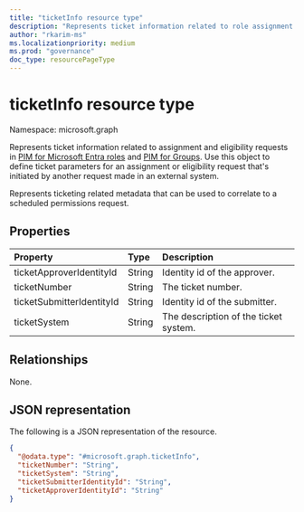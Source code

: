```yaml
---
title: "ticketInfo resource type"
description: "Represents ticket information related to role assignment and eligibility requests."
author: "rkarim-ms"
ms.localizationpriority: medium
ms.prod: "governance"
doc_type: resourcePageType
---
```


# ticketInfo resource type

Namespace: microsoft.graph

Represents ticket information related to assignment and eligibility requests in [PIM for Microsoft Entra roles](privilegedidentitymanagementv3-overview.md) and [PIM for Groups](privilegedidentitymanagement-for-groups-api-overview.md). Use this object to define ticket parameters for an assignment or eligibility request that's initiated by another request made in an external system.

Represents ticketing related metadata that can be used to correlate to a scheduled permissions request.


## Properties
|Property|Type|Description|
|:---|:---|:---|
|ticketApproverIdentityId|String|Identity id of the approver.|
|ticketNumber|String|The ticket number.|
|ticketSubmitterIdentityId|String|Identity id of the submitter.|
|ticketSystem|String|The description of the ticket system.|

## Relationships
None.

## JSON representation
The following is a JSON representation of the resource.
<!-- {
  "blockType": "resource",
  "@odata.type": "microsoft.graph.ticketInfo"
}
-->
``` json
{
  "@odata.type": "#microsoft.graph.ticketInfo",
  "ticketNumber": "String",
  "ticketSystem": "String",
  "ticketSubmitterIdentityId": "String",
  "ticketApproverIdentityId": "String"
}
```
